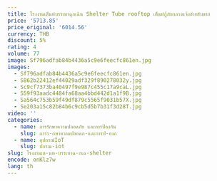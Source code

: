```yaml
---
title: โรงงานเต็นท์บรรเทาฉุกเฉิน Shelter Tube rooftop เต็นท์กู้ภัยกลางแจ้งสําหรับขาย
price: '5713.85'
price_original: '6014.56'
currency: THB
discount: 5%
rating: 4
volume: 77
image: Sf796adfab84b4436a5c9e6feecfc861en.jpg
images:
  - Sf796adfab84b4436a5c9e6feecfc861en.jpg
  - S862b22412ef44029adf329f890278032y.jpg
  - Sc9cf7373ba40497f9e987c455c17a9caL.jpg
  - S59f93aadc4484fa68aa4bbd442d1a1f9B.jpg
  - Sa564c753b59f49df879c5565f9031b57X.jpg
  - Se203a15c82b84b6c9cb5d5b7b31f3d28T.jpg
video: ''
categories:
  - name: การรักษาความปลอดภัย และการป้องกัน
    slug: การร-กษาความปลอดภ-และการป-องก
  - name: อุปกรณ์IoT
    slug: ปกรณ-iot
slug: โรงงานเต-นท-บรรเทาฉ-กเฉ-shelter
encode: onKlz7w
lang: th
---
```

  